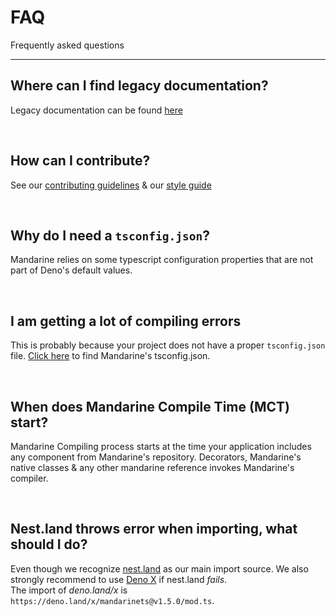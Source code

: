 # FAQ
Frequently asked questions

------

## Where can I find legacy documentation?
Legacy documentation can be found [here](https://mandarineframework.gitbook.io/mandarine-ts/)

&nbsp;

## How can I contribute?
See our [contributing guidelines](https://github.com/mandarineorg/mandarinets/blob/master/docs/contributing.md) & our [style guide](https://github.com/mandarineorg/mandarinets/blob/master/docs/style_guide.md)

&nbsp;

## Why do I need a `tsconfig.json`?
Mandarine relies on some typescript configuration properties that are not part of Deno's default values.

&nbsp;

## I am getting a lot of compiling errors
This is probably because your project does not have a proper `tsconfig.json` file. [Click here](https://www.mandarinets.org/docs/master/mandarine/main-configuration#typescript-configuration) to find Mandarine's tsconfig.json.

&nbsp;

## When does Mandarine Compile Time (MCT) start?
Mandarine Compiling process starts at the time your application includes any component from Mandarine's repository. Decorators, Mandarine's native classes & any other mandarine reference invokes Mandarine's compiler.

&nbsp;

## Nest.land throws error when importing, what should I do?
Even though we recognize [nest.land](https://nest.land) as our main import source. We also strongly recommend to use [Deno X](https://deno.land/x) if nest.land _fails_. <br> The import of _deno.land/x_ is `https://deno.land/x/mandarinets@v1.5.0/mod.ts`.